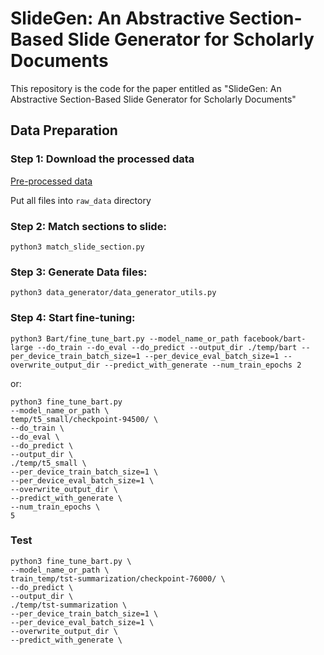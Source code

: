 # SlideGen: An Abstractive Section-Based Slide Generator for Scholarly Documents
This repository is the code for the paper entitled as "SlideGen: An Abstractive Section-Based Slide Generator for Scholarly Documents"


## Data Preparation 
### Step 1: Download the processed data

[Pre-processed data](https://drive.google.com/file/d/1xYHXYoQBa7DJVrq0ePly58ioq2EmmVG8/view)

Put all files into `raw_data` directory


### Step 2: Match sections to slide:

```
python3 match_slide_section.py
```
### Step 3: Generate Data files:
```
python3 data_generator/data_generator_utils.py 
```

### Step 4: Start fine-tuning:
```
python3 Bart/fine_tune_bart.py --model_name_or_path facebook/bart-large --do_train --do_eval --do_predict --output_dir ./temp/bart --per_device_train_batch_size=1 --per_device_eval_batch_size=1 --overwrite_output_dir --predict_with_generate --num_train_epochs 2
```
or:
```
python3 fine_tune_bart.py 
--model_name_or_path \
temp/t5_small/checkpoint-94500/ \
--do_train \
--do_eval \
--do_predict \
--output_dir \
./temp/t5_small \
--per_device_train_batch_size=1 \
--per_device_eval_batch_size=1 \
--overwrite_output_dir \
--predict_with_generate \
--num_train_epochs \
5
```

### Test 
```
python3 fine_tune_bart.py \
--model_name_or_path \
train_temp/tst-summarization/checkpoint-76000/ \
--do_predict \
--output_dir \
./temp/tst-summarization \
--per_device_train_batch_size=1 \
--per_device_eval_batch_size=1 \
--overwrite_output_dir \
--predict_with_generate \
```
<!-- 
experiments:
temp/tst-summarization3/ -> match with 256 tokens and trained with emtpy summaries
temp/tst-summarization1/ -> match with 128 tokens and trained without emtpy summaries
-->



